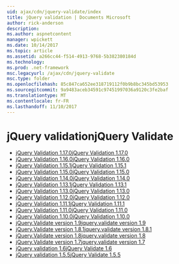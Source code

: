 ```yaml
---
uid: ajax/cdn/jquery-validate/index
title: jQuery validation | Documents Microsoft
author: rick-anderson
description: 
ms.author: aspnetcontent
manager: wpickett
ms.date: 10/14/2017
ms.topic: article
ms.assetid: a266cc44-f514-4913-9768-5b382380184d
ms.technology: 
ms.prod: .net-framework
msc.legacyurl: /ajax/cdn/jquery-validate
msc.type: folder
ms.openlocfilehash: 85c847ca652ee318719112f0b9b8bc345bd53953
ms.sourcegitcommit: 9a9483aceb34591c97451997036a9120c3fe2baf
ms.translationtype: MT
ms.contentlocale: fr-FR
ms.lasthandoff: 11/10/2017
---
```

<a name="jquery-validate"></a><span data-ttu-id="e1559-102">jQuery validation</span><span class="sxs-lookup"><span data-stu-id="e1559-102">jQuery Validate</span></span>
====================
- [<span data-ttu-id="e1559-103">jQuery Validation 1.17.0</span><span class="sxs-lookup"><span data-stu-id="e1559-103">jQuery Validation 1.17.0</span></span>](cdnjqueryvalidate1170.md)
- [<span data-ttu-id="e1559-104">jQuery Validation 1.16.0</span><span class="sxs-lookup"><span data-stu-id="e1559-104">jQuery Validation 1.16.0</span></span>](cdnjqueryvalidate1160.md)
- [<span data-ttu-id="e1559-105">jQuery Validation 1.15.1</span><span class="sxs-lookup"><span data-stu-id="e1559-105">jQuery Validation 1.15.1</span></span>](cdnjqueryvalidate1151.md)
- [<span data-ttu-id="e1559-106">jQuery Validation 1.15.0</span><span class="sxs-lookup"><span data-stu-id="e1559-106">jQuery Validation 1.15.0</span></span>](cdnjqueryvalidate1150.md)
- [<span data-ttu-id="e1559-107">jQuery Validation 1.14.0</span><span class="sxs-lookup"><span data-stu-id="e1559-107">jQuery Validation 1.14.0</span></span>](cdnjqueryvalidate1140.md)
- [<span data-ttu-id="e1559-108">jQuery Validation 1.13.1</span><span class="sxs-lookup"><span data-stu-id="e1559-108">jQuery Validation 1.13.1</span></span>](cdnjqueryvalidate1131.md)
- [<span data-ttu-id="e1559-109">jQuery Validation 1.13.0</span><span class="sxs-lookup"><span data-stu-id="e1559-109">jQuery Validation 1.13.0</span></span>](cdnjqueryvalidate1130.md)
- [<span data-ttu-id="e1559-110">jQuery Validation 1.12.0</span><span class="sxs-lookup"><span data-stu-id="e1559-110">jQuery Validation 1.12.0</span></span>](cdnjqueryvalidate1120.md)
- [<span data-ttu-id="e1559-111">jQuery Validation 1.11.1</span><span class="sxs-lookup"><span data-stu-id="e1559-111">jQuery Validation 1.11.1</span></span>](cdnjqueryvalidate1111.md)
- [<span data-ttu-id="e1559-112">jQuery Validation 1.11.0</span><span class="sxs-lookup"><span data-stu-id="e1559-112">jQuery Validation 1.11.0</span></span>](cdnjqueryvalidate111.md)
- [<span data-ttu-id="e1559-113">jQuery Validation 1.10.0</span><span class="sxs-lookup"><span data-stu-id="e1559-113">jQuery Validation 1.10.0</span></span>](cdnjqueryvalidate110.md)
- [<span data-ttu-id="e1559-114">jQuery.Validate version 1.9</span><span class="sxs-lookup"><span data-stu-id="e1559-114">jquery.validate version 1.9</span></span>](cdnjqueryvalidate19.md)
- [<span data-ttu-id="e1559-115">jQuery.Validate version 1.8.1</span><span class="sxs-lookup"><span data-stu-id="e1559-115">jquery.validate version 1.8.1</span></span>](cdnjqueryvalidate181.md)
- [<span data-ttu-id="e1559-116">jQuery.Validate version 1.8</span><span class="sxs-lookup"><span data-stu-id="e1559-116">jquery.validate version 1.8</span></span>](cdnjqueryvalidate18.md)
- [<span data-ttu-id="e1559-117">jQuery.Validate version 1.7</span><span class="sxs-lookup"><span data-stu-id="e1559-117">jquery.validate version 1.7</span></span>](cdnjqueryvalidate17.md)
- [<span data-ttu-id="e1559-118">jQuery validation 1.6</span><span class="sxs-lookup"><span data-stu-id="e1559-118">jQuery Validate 1.6</span></span>](cdnjqueryvalidate16.md)
- [<span data-ttu-id="e1559-119">jQuery validation 1.5.5</span><span class="sxs-lookup"><span data-stu-id="e1559-119">jQuery Validate 1.5.5</span></span>](cdnjqueryvalidate155.md)
